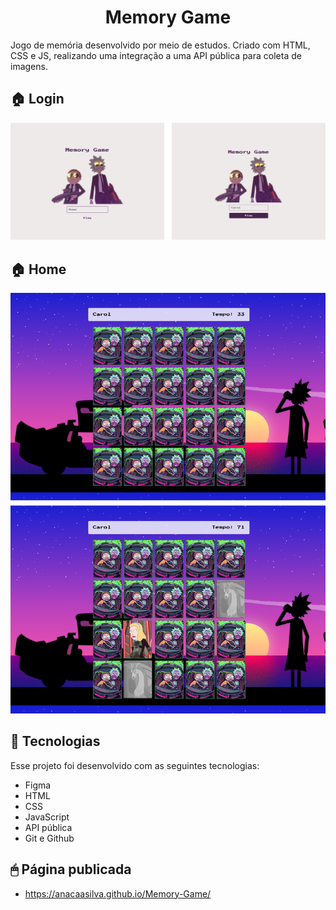 <h1 align="center">Memory Game</h1>

Jogo de memória desenvolvido por meio de estudos. 
Criado com HTML, CSS e JS, realizando uma integração a uma API pública para coleta de imagens.
<br>

<p align="center">
  <h2>🏠 Login</h2>
  <img src="./img/login-RickAndMorty.png"/>
</p>

<p align="center">
  <h2>🏠 Home </h2>
  <img src="./img/interface.png"/>
</p>

## 🚀 Tecnologias

Esse projeto foi desenvolvido com as seguintes tecnologias:

-  Figma
-  HTML
-  CSS
-  JavaScript
-  API pública
-  Git e Github

## 🖱 Página publicada

-  https://anacaasilva.github.io/Memory-Game/
